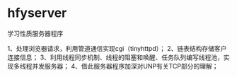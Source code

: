 # hfyserver
学习性质服务器程序

1、处理浏览器请求，利用管道通信实现cgi（tinyhttpd）；
2、链表结构存储客户连接信息；
3、利用线程同步机制、线程的阻塞和唤醒、任务队列编写线程池，实现多线程并发服务器；
4、借此服务器程序加深对UNP有关TCP部分的理解；
